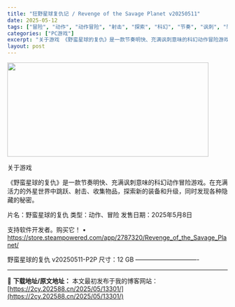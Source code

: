 ```yaml
---
title: "狂野星球复仇记 / Revenge of the Savage Planet v20250511"
date: 2025-05-12
tags: ["冒险", "动作", "动作冒险", "射击", "探索", "科幻", "节奏", "讽刺", "软件"]
categories: ["PC游戏"]
excerpt: "关于游戏 《野蛮星球的复仇》是一款节奏明快、充满讽刺意味的科幻动作冒险游戏。在充满活力的外星世界中跳跃、射击、收集物品，探索新的装备和升级，同时发现各种隐藏的秘密。 片名：野蛮星球的复仇 类型：动作、冒险 发售日期：2025年5月8日 支持软件开发者。购买它！ • https://store.ste&hellip;"
layout: post
---
```


<img src="https://2cy.202588.cn/wp-content/uploads/2025/05/2025051202455552.webp" alt="" width="460" height="215" class="aligncenter size-full wp-image-13291" />

关于游戏

《野蛮星球的复仇》是一款节奏明快、充满讽刺意味的科幻动作冒险游戏。在充满活力的外星世界中跳跃、射击、收集物品，探索新的装备和升级，同时发现各种隐藏的秘密。

片名：野蛮星球的复仇
类型：动作、冒险
发售日期：2025年5月8日

支持软件开发者。购买它！
• https://store.steampowered.com/app/2787320/Revenge_of_the_Savage_Planet/

野蛮星球的复仇 v20250511-P2P
尺寸：12 GB
——————————- 

---
📖 **下载地址/原文地址：** 本文最初发布于我的博客网站：[https://2cy.202588.cn/2025/05/13301/](https://2cy.202588.cn/2025/05/13301/)
